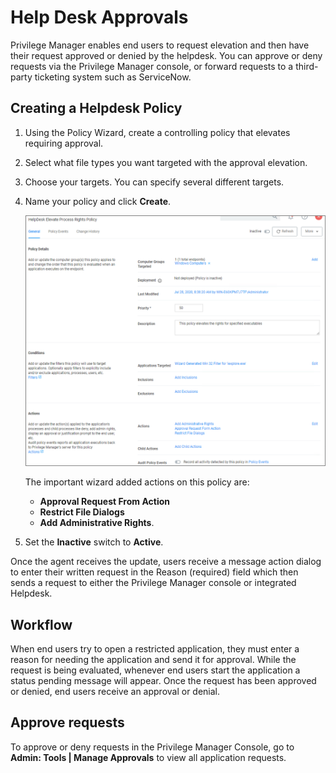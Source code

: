 [title]: # (Help Desk Approvals)
[tags]: # (elevation request)
[priority]: # (3)
# Help Desk Approvals

Privilege Manager enables end users to request elevation and then have their request approved or denied by the helpdesk. You can approve or deny requests via the Privilege Manager console, or forward requests to a third-party ticketing system such as ServiceNow.

## Creating a Helpdesk Policy

1. Using the Policy Wizard, create a controlling policy that elevates requiring approval.
1. Select what file types you want targeted with the approval elevation.
1. Choose your targets. You can specify several different targets.
1. Name your policy and click __Create__.

   ![new policy](images/help-desk/helpdesk-1.png "Create new Helpdesk approval policy")

   The important wizard added actions on this policy are:

   * __Approval Request From Action__
   * __Restrict File Dialogs__
   * __Add Administrative Rights__.
1. Set the __Inactive__ switch to __Active__.

Once the agent receives the update, users receive a message action dialog to enter their written request in the Reason (required) field which then sends a request to either the Privilege Manager console or integrated Helpdesk.

## Workflow

When end users try to open a restricted application, they must enter a reason for needing the application and send it for approval. While the request is being evaluated, whenever end users start the application a status pending message will appear. Once the request has been approved or denied, end users receive an approval or denial.

## Approve requests

To approve or deny requests in the Privilege Manager Console, go to __Admin: Tools | Manage Approvals__ to view all application requests.
